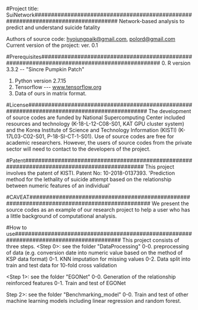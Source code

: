#Project title: SuiNetwork##################################################################################
Network-based analysis to predict and understand suicide fatality

Authors of source code: hyojungpaik@gmail.com, polord@gmail.com
Current version of the project: ver. 0.1

#Prerequisites#############################################################################################
0. R version 3.3.2 -- "Sincre Pumpkin Patch"
1. Python version 2.7.15 
2. Tensorflow --- www.tensorflow.org
3. Data of ours in matrix format. 

#License#############################################################################################
The development of source codes are funded by National Supercomputing Center included resources and technology (K-18-L-12-C08-S01, KAT GPU cluster system) and the Korea Institute of Science and Technology Information (KISTI) (K-17L03-C02-S01, P-18-SI-CT-1-S01). Use of source codes are free for academic researchers. However, the users of source codes from the private sector will need to contact to the developers of the project.

#Patent#############################################################################################
This project involves the patent of KISTI. Patent No: 10-2018-0137393. 'Prediction method for the lethality of suicide attempt based on the relationship between numeric features of an individual' 

#CAVEAT#############################################################################################
We present the source codes as an example of our research project to help a user who has a little background of computational analysis.

#How to use#########################################################################################
This project consists of three steps.
<Step 0>: see the folder "DataProcessing"
0-0. preprocessing of data (e.g. conversion date into numeric value based on the method of KSP data format)
0-1. KNN imputation for missing values
0-2. Data split into train and test data for 10-fold cross validation  

<Step 1>: see the folder "EGONet"
0-0. Generation of the relationship reinforced features
0-1. Train and test of EGONet

Step 2>: see the folder "Benchmarking_model"
0-0. Train and test of other machine learning models including linear regression and random forest.
